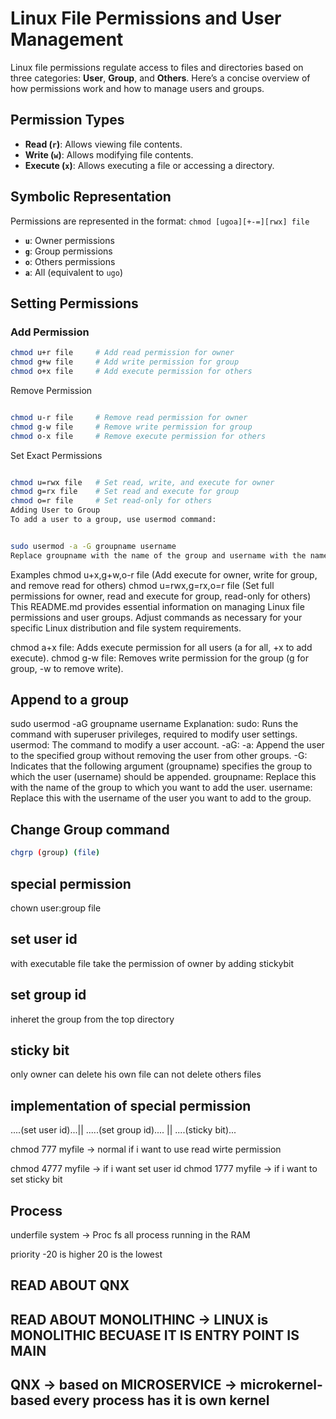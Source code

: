 # Linux File Permissions and User Management

Linux file permissions regulate access to files and directories based on three categories: **User**, **Group**, and **Others**. Here’s a concise overview of how permissions work and how to manage users and groups.

## Permission Types

- **Read (`r`)**: Allows viewing file contents.
- **Write (`w`)**: Allows modifying file contents.
- **Execute (`x`)**: Allows executing a file or accessing a directory.

## Symbolic Representation

Permissions are represented in the format: `chmod [ugoa][+-=][rwx] file`

- **`u`**: Owner permissions
- **`g`**: Group permissions
- **`o`**: Others permissions
- **`a`**: All (equivalent to `ugo`)

## Setting Permissions

### Add Permission

```bash
chmod u+r file     # Add read permission for owner
chmod g+w file     # Add write permission for group
chmod o+x file     # Add execute permission for others
```
Remove Permission
```bash

chmod u-r file     # Remove read permission for owner
chmod g-w file     # Remove write permission for group
chmod o-x file     # Remove execute permission for others
```
Set Exact Permissions
```bash

chmod u=rwx file   # Set read, write, and execute for owner
chmod g=rx file    # Set read and execute for group
chmod o=r file     # Set read-only for others
Adding User to Group
To add a user to a group, use usermod command:
```

```bash

sudo usermod -a -G groupname username
Replace groupname with the name of the group and username with the name of the user you want to add.
```
Examples
chmod u+x,g+w,o-r file (Add execute for owner, write for group, and remove read for others)
chmod u=rwx,g=rx,o=r file (Set full permissions for owner, read and execute for group, read-only for others)
This README.md provides essential information on managing Linux file permissions and user groups. Adjust commands as necessary for your specific Linux distribution and file system requirements.



chmod a+x file: Adds execute permission for all users (a for all, +x to add execute).
chmod g-w file: Removes write permission for the group (g for group, -w to remove write).
## Append to a group

sudo usermod -aG groupname username
Explanation:
sudo: Runs the command with superuser privileges, required to modify user settings.
usermod: The command to modify a user account.
-aG:
-a: Append the user to the specified group without removing the user from other groups.
-G: Indicates that the following argument (groupname) specifies the group to which the user (username) should be appended.
groupname: Replace this with the name of the group to which you want to add the user.
username: Replace this with the username of the user you want to add to the group.



## Change Group command
```bash
chgrp (group) (file)
```

## special permission
chown user:group file 

## set user id
with executable file
take the permission of owner by adding stickybit

## set group id 

inheret the group from the top directory


## sticky bit

only owner can delete his own file can not delete others files 


## implementation of special permission


....(set user id)...|| .....(set group id).... || ....(sticky bit)...

chmod 777 myfile -> normal 
if i want to use read wirte permission

chmod 4777 myfile -> if i want set user id 
chmod 1777 myfile -> if i want to set sticky bit

## Process

underfile system -> Proc fs 
all process running in the RAM

priority -20 is higher 
20 is the lowest

## READ ABOUT QNX

## READ ABOUT MONOLITHINC -> LINUX is MONOLITHIC BECUASE IT IS ENTRY POINT IS MAIN
## QNX -> based on MICROSERVICE ->  microkernel-based every process has it is own kernel

